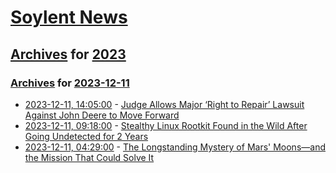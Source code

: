 # [Soylent News](../../../README.md)

## [Archives](../../index.md) for [2023](../index.md)

### [Archives](../../index.md) for [2023-12-11](index.md)

* [2023-12-11, 14:05:00](https://soylentnews.org/article.pl?sid=23/12/10/0316228&from=rss) - [Judge Allows Major ‘Right to Repair’ Lawsuit Against John Deere to Move Forward](https://soylentnews.org/article.pl?sid=23/12/10/0316228&from=rss)
* [2023-12-11, 09:18:00](https://soylentnews.org/article.pl?sid=23/12/10/039250&from=rss) - [Stealthy Linux Rootkit Found in the Wild After Going Undetected for 2 Years](https://soylentnews.org/article.pl?sid=23/12/10/039250&from=rss)
* [2023-12-11, 04:29:00](https://soylentnews.org/article.pl?sid=23/12/10/031212&from=rss) - [The Longstanding Mystery of Mars' Moons—and the Mission That Could Solve It](https://soylentnews.org/article.pl?sid=23/12/10/031212&from=rss)
